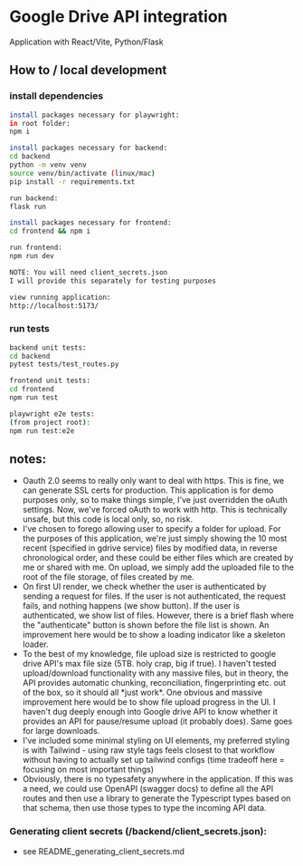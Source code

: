 # Google Drive API integration
Application with React/Vite, Python/Flask

## How to / local development

### install dependencies

```bash
install packages necessary for playwright:
in root folder:
npm i

install packages necessary for backend:
cd backend
python -m venv venv
source venv/bin/activate (linux/mac)
pip install -r requirements.txt

run backend:
flask run

install packages necessary for frontend:
cd frontend && npm i

run frontend:
npm run dev

NOTE: You will need client_secrets.json
I will provide this separately for testing purposes

view running application:
http://localhost:5173/
```

### run tests

```bash
backend unit tests:
cd backend
pytest tests/test_routes.py
```

```bash
frontend unit tests:
cd frontend
npm run test
```

```bash
playwright e2e tests:
(from project root):
npm run test:e2e
```

## notes:

<ul>
    <li>
        Oauth 2.0 seems to really only want to deal with https. This is fine, we can generate SSL certs for production.
        This application is for demo purposes only, so to make things simple, I've just overridden the oAuth settings.
        Now, we've forced oAuth to work with http. This is technically unsafe, but this code is local only, so, no risk.
    </li>
    <li>
        I've chosen to forego allowing user to specify a folder for upload. For the purposes of this application, we're
        just simply showing the 10 most recent (specified in gdrive service) files by modified data, in reverse
        chronological order, and these could be either files which are created by me or shared with me. On upload, we
        simply add the uploaded file to the root of the file storage, of files created by me.
    </li>
    <li>
        On first UI render, we check whether the user is authenticated by sending a request for files. If the user is not authenticated,
        the request fails, and nothing happens (we show button). If the user is authenticated, we show list of files. However, there is a
        brief flash where the "authenticate" button is shown before the file list is shown. An improvement here would be to show
        a loading indicator like a skeleton loader.
    </li>
    <li>
        To the best of my knowledge, file upload size is restricted to google drive API's max file size (5TB. holy crap, big if true).
        I haven't tested upload/download functionality with any massive files, but in theory, the API provides automatic chunking, reconciliation,
        fingerprinting etc. out of the box, so it should all *just work*.
        One obvious and massive improvement here would be to show file upload progress in the UI. I haven't dug deeply enough into Google drive
        API to know whether it provides an API for pause/resume upload (it probably does). Same goes for large downloads.
    </li>
    <li>
        I've included some minimal styling on UI elements, my preferred styling is with Tailwind - using raw
        style tags feels closest to that workflow without having to actually set up tailwind configs
        (time tradeoff here = focusing on most important things)
    </li>
    <li>
        Obviously, there is no typesafety anywhere in the application. If this was a need, we could use OpenAPI (swagger docs) to define all the
        API routes and then use a library to generate the Typescript types based on that schema, then use those types to type the incoming API data.
    </li>
</ul>

### Generating client secrets (/backend/client_secrets.json):
- see README_generating_client_secrets.md